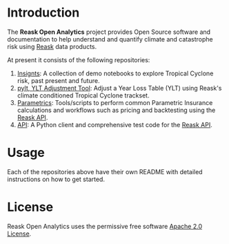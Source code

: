 
# Introduction

The **Reask Open Analytics** project provides Open Source software and documentation to help understand and quantify climate and catastrophe risk using [Reask](https://reask.earth) data products.

At present it consists of the following repositories:

1. [Insignts](https://github.com/reaskearth/insights): A collection of demo notebooks to explore Tropical Cyclone risk, past present and future.
2. [pylt, YLT Adjustment Tool](https://github.com/reaskearth/pylt): Adjust a Year Loss Table (YLT) using Reask's climate conditioned Tropical Cyclone trackset.
3. [Parametrics](https://github.com/reaskearth/parametrics): Tools/scripts to perform common Parametric Insurance calculations and workflows such as pricing and backtesting using the [Reask API](https://api.reask.earth/v2/redoc).
4. [API](https://github.com/reaskearth/api): A Python client and comprehensive test code for the [Reask API](https://api.reask.earth/v2/redoc).

# Usage

Each of the repositories above have their own README with detailed instructions on how to get started.

# License

Reask Open Analytics uses the permissive free software [Apache 2.0 License](https://github.com/reaskearth/.github/blob/main/LICENSE.md).
